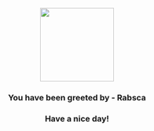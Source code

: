<p align="center">
            <img src="None" width="150" height="150">
          </p>
          <h3 align="center">You have been greeted by - <b>Rabsca</b></h3>
          <h3 align="center">Have a nice day!</h3>
        